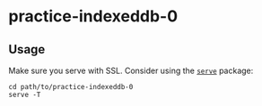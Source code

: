# practice-indexeddb-0

## Usage

Make sure you serve with SSL.
Consider using the [`serve`](https://www.npmjs.com/package/serve) package:

    cd path/to/practice-indexeddb-0
    serve -T
